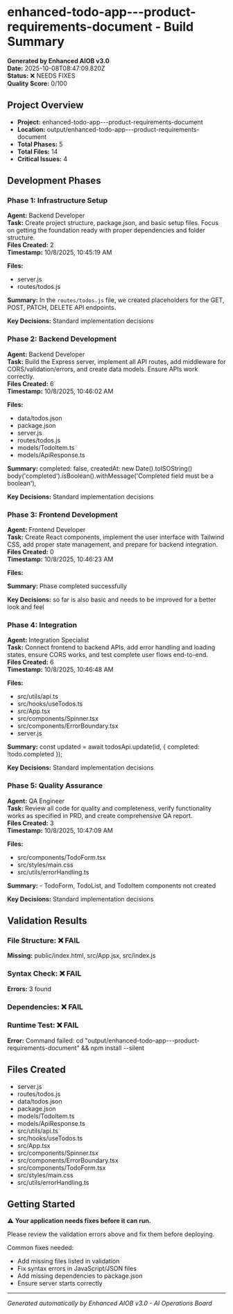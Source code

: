 # enhanced-todo-app---product-requirements-document - Build Summary

**Generated by Enhanced AIOB v3.0**  
**Date:** 2025-10-08T08:47:09.820Z  
**Status:** ❌ NEEDS FIXES  
**Quality Score:** 0/100  

## Project Overview

- **Project:** enhanced-todo-app---product-requirements-document
- **Location:** output/enhanced-todo-app---product-requirements-document
- **Total Phases:** 5
- **Total Files:** 14
- **Critical Issues:** 4

## Development Phases


### Phase 1: Infrastructure Setup

**Agent:** Backend Developer  
**Task:** Create project structure, package.json, and basic setup files. Focus on getting the foundation ready with proper dependencies and folder structure.  
**Files Created:** 2  
**Timestamp:** 10/8/2025, 10:45:19 AM  

**Files:**
- server.js
- routes/todos.js

**Summary:** In the `routes/todos.js` file, we created placeholders for the GET, POST, PATCH, DELETE API endpoints.

**Key Decisions:** Standard implementation decisions


### Phase 2: Backend Development

**Agent:** Backend Developer  
**Task:** Build the Express server, implement all API routes, add middleware for CORS/validation/errors, and create data models. Ensure APIs work correctly.  
**Files Created:** 6  
**Timestamp:** 10/8/2025, 10:46:02 AM  

**Files:**
- data/todos.json
- package.json
- server.js
- routes/todos.js
- models/TodoItem.ts
- models/ApiResponse.ts

**Summary:** completed: false,                createdAt: new Date().toISOString()    body('completed').isBoolean().withMessage('Completed field must be a boolean'),

**Key Decisions:** Standard implementation decisions


### Phase 3: Frontend Development

**Agent:** Frontend Developer  
**Task:** Create React components, implement the user interface with Tailwind CSS, add proper state management, and prepare for backend integration.  
**Files Created:** 0  
**Timestamp:** 10/8/2025, 10:46:23 AM  

**Files:**


**Summary:** Phase completed successfully

**Key Decisions:** so far is also basic and needs to be improved for a better look and feel


### Phase 4: Integration

**Agent:** Integration Specialist  
**Task:** Connect frontend to backend APIs, add error handling and loading states, ensure CORS works, and test complete user flows end-to-end.  
**Files Created:** 6  
**Timestamp:** 10/8/2025, 10:46:48 AM  

**Files:**
- src/utils/api.ts
- src/hooks/useTodos.ts
- src/App.tsx
- src/components/Spinner.tsx
- src/components/ErrorBoundary.tsx
- server.js

**Summary:** const updated = await todosApi.update(id, { completed: !todo.completed });

**Key Decisions:** Standard implementation decisions


### Phase 5: Quality Assurance

**Agent:** QA Engineer  
**Task:** Review all code for quality and completeness, verify functionality works as specified in PRD, and create comprehensive QA report.  
**Files Created:** 3  
**Timestamp:** 10/8/2025, 10:47:09 AM  

**Files:**
- src/components/TodoForm.tsx
- src/styles/main.css
- src/utils/errorHandling.ts

**Summary:** - TodoForm, TodoList, and TodoItem components not created

**Key Decisions:** Standard implementation decisions


## Validation Results

### File Structure: ❌ FAIL
**Missing:** public/index.html, src/App.jsx, src/index.js

### Syntax Check: ❌ FAIL
**Errors:** 3 found

### Dependencies: ❌ FAIL


### Runtime Test: ❌ FAIL
**Error:** Command failed: cd "output/enhanced-todo-app---product-requirements-document" && npm install --silent


## Files Created

- server.js
- routes/todos.js
- data/todos.json
- package.json
- models/TodoItem.ts
- models/ApiResponse.ts
- src/utils/api.ts
- src/hooks/useTodos.ts
- src/App.tsx
- src/components/Spinner.tsx
- src/components/ErrorBoundary.tsx
- src/components/TodoForm.tsx
- src/styles/main.css
- src/utils/errorHandling.ts

## Getting Started


⚠️ **Your application needs fixes before it can run.**

Please review the validation errors above and fix them before deploying.

Common fixes needed:
- Add missing files listed in validation
- Fix syntax errors in JavaScript/JSON files  
- Add missing dependencies to package.json
- Ensure server starts correctly


---
*Generated automatically by Enhanced AIOB v3.0 - AI Operations Board*
